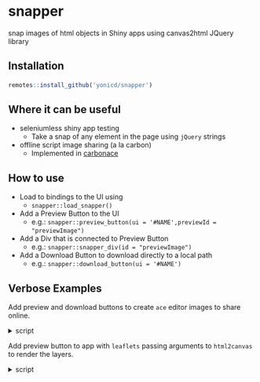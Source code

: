 # snapper
snap images of html objects in Shiny apps using canvas2html JQuery library

## Installation

```r
remotes::install_github('yonicd/snapper')
```

## Where it can be useful

  - seleniumless shiny app testing
    - Take a snap of any element in the page using `jQuery` strings
  - offline script image sharing (a la carbon)
    - Implemented in  [carbonace](https://github.com/yonicd/carbonace)

## How to use

  - Load to bindings to the UI using 
    - `snapper::load_snapper()`
  - Add a Preview Button to the UI 
    - e.g.: `snapper::preview_button(ui = '#NAME',previewId = "previewImage")`
  - Add a Div that is connected to Preview Button
    - e.g.: `snapper::snapper_div(id = "previewImage")`
  - Add a Download Button to download directly to a local path
    - e.g.: `snapper::download_button(ui = '#NAME')`

## Verbose Examples

Add preview and download buttons to create `ace` editor images to share online.

<details><summary> script </summary>

```r
library(shiny)
library(shinyAce)
library(shinyjqui)

options(shiny.launch.browser = TRUE)

init <- "createData <- function(rows) {
  data.frame(col1 = 1:rows, col2 = rnorm(rows))
}"

# define server logic required to generate simple ace editor
server <- function(input, output, session) {
  
  observe({
    updateAceEditor(
      session,
      "ace",
      theme = input$theme,
      mode = input$mode,
      tabSize = input$size,
      useSoftTabs = as.logical(input$soft),
      showInvisibles = as.logical(input$invisible)
    )
  })
  
  observeEvent(input$reset, {
    updateAceEditor(session, "ace", value = init)
  })
  
  observeEvent(input$clear, {
    updateAceEditor(session, "ace", value = "")
  })
}

ace <- aceEditor(
  outputId = "ace",
  selectionId = "selection",
  value = init, 
  wordWrap = TRUE,
  placeholder = "Show a placeholder when the editor is empty ...")

# define UI for application that demonstrates a simple Ace editor
ui <- pageWithSidebar(
  headerPanel("Simple Shiny Ace!"),
  sidebarPanel(id = 'side',
               snapper::load_snapper(),
               selectInput("mode", "Mode: ", choices = shinyAce::getAceModes(), selected = "r"),
               selectInput("theme", "Theme: ", choices = shinyAce::getAceThemes(), selected = "ambience"),
               numericInput("size", "Tab size:", 4),
               radioButtons("soft", NULL, c("Soft tabs" = TRUE, "Hard tabs" = FALSE), inline = TRUE),
               radioButtons("invisible", NULL, c("Hide invisibles" = FALSE, "Show invisibles" = TRUE), inline = TRUE),
               actionButton("reset", "Reset text"),
               actionButton("clear", "Clear text"),
               snapper::preview_button(ui = '#ace'),
               snapper::download_button(ui = '#ace')
  ),mainPanel(shinyjqui::jqui_resizable(ace, options = list(aspectRatio = FALSE)), shiny::tags$h3('Preview'), snapper::snapper_div())
)

# Return a Shiny app object
shinyApp(ui = ui, server = server)
```

### App

> Setting ui = 'body' you can take snaps of the app

Default: 

<img src = "inst/images/shinyAce.png" width='60%'>

Saved Image:

<img src = "inst/images/shinyAce_snap.png" width='30%'>

Different Mode:

<img src = "inst/images/shinyAce_python.png" width='60%'>

Different Theme:

<img src = "inst/images/shinyAce_chrome.png" width='60%'>

</details>

Add preview button to app with `leaflets` passing arguments to `html2canvas` to render the layers.

<details><summary>script</summary>

```r
library(shiny)
library(leaflet)

shiny::runGadget(
 fluidPage(
    leafletOutput('myMap'),
    snapper::load_snapper(),
    snapper::preview_button(ui = '#myMap',
                            allowTaint = TRUE,
                            useCORS = TRUE),
    snapper::snapper_div()
    ),
  server = function(input, output) {
    map = leaflet() %>% 
      addTiles() %>% 
      setView(-93.65, 42.0285, zoom = 17)
    output$myMap = renderLeaflet(map)
  },
  viewer = shiny::browserViewer()
)
```

</details>
